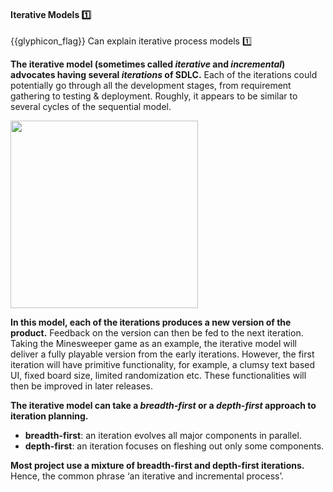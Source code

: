 <div id="title">

#### Iterative Models :one:

</div>

<span id="prereqs"></span>

<span id="outcomes">{{glyphicon_flag}} Can explain iterative process models :one:</span>

<div id="body">

**The iterative model (sometimes called _iterative_ and _incremental_) advocates having several _iterations_ of SDLC.** Each of the iterations could potentially go through all the development stages, from requirement gathering to testing & deployment. Roughly, it appears to be similar to several cycles of the sequential model.

<img src="{{baseUrl}}/processModels/introduction/iterativeModels/images/diagram.png" height="300" />
<p/>

**In this model, each of the iterations produces a new version of the product.** Feedback on the version can then be fed to the next iteration. Taking the Minesweeper game as an example, the iterative model will deliver a fully playable version from the early iterations. However, the first iteration will have primitive functionality, for example, a clumsy text based UI, fixed board size, limited randomization etc. These functionalities will then be improved in later releases.

**The iterative model can take a _breadth-first_ or a _depth-first_ approach to iteration planning.**
* **breadth-first**: an iteration evolves all major components in parallel.
* **depth-first**: an iteration focuses on fleshing out only some components.

**Most project use a mixture of breadth-first and depth-first iterations.** Hence, the common phrase ‘an iterative and incremental process’.

</div>

<div id="extras">
</div>